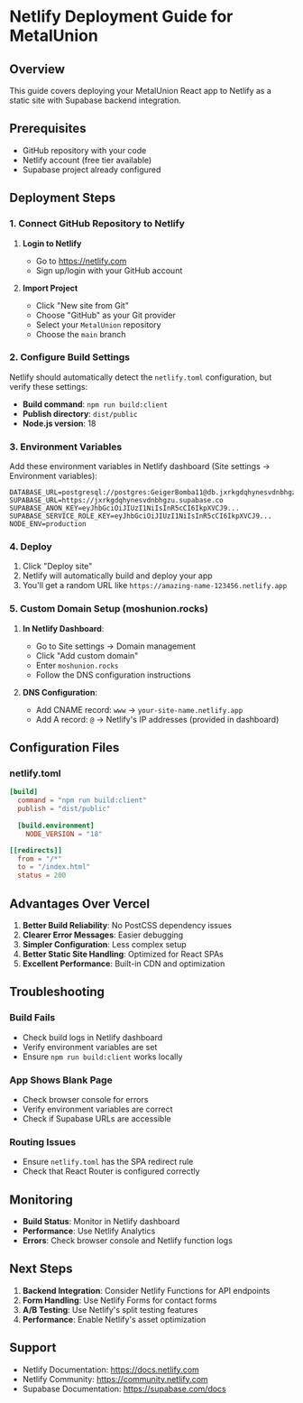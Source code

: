 # Netlify Deployment Guide for MetalUnion

## Overview
This guide covers deploying your MetalUnion React app to Netlify as a static site with Supabase backend integration.

## Prerequisites
- GitHub repository with your code
- Netlify account (free tier available)
- Supabase project already configured

## Deployment Steps

### 1. Connect GitHub Repository to Netlify

1. **Login to Netlify**
   - Go to https://netlify.com
   - Sign up/login with your GitHub account

2. **Import Project**
   - Click "New site from Git"
   - Choose "GitHub" as your Git provider
   - Select your `MetalUnion` repository
   - Choose the `main` branch

### 2. Configure Build Settings

Netlify should automatically detect the `netlify.toml` configuration, but verify these settings:

- **Build command**: `npm run build:client`
- **Publish directory**: `dist/public`
- **Node.js version**: 18

### 3. Environment Variables

Add these environment variables in Netlify dashboard (Site settings → Environment variables):

```
DATABASE_URL=postgresql://postgres:GeigerBomba11@db.jxrkgdqhynesvdnbhgzu.supabase.co:5432/postgres
SUPABASE_URL=https://jxrkgdqhynesvdnbhgzu.supabase.co
SUPABASE_ANON_KEY=eyJhbGciOiJIUzI1NiIsInR5cCI6IkpXVCJ9...
SUPABASE_SERVICE_ROLE_KEY=eyJhbGciOiJIUzI1NiIsInR5cCI6IkpXVCJ9...
NODE_ENV=production
```

### 4. Deploy

1. Click "Deploy site"
2. Netlify will automatically build and deploy your app
3. You'll get a random URL like `https://amazing-name-123456.netlify.app`

### 5. Custom Domain Setup (moshunion.rocks)

1. **In Netlify Dashboard**:
   - Go to Site settings → Domain management
   - Click "Add custom domain"
   - Enter `moshunion.rocks`
   - Follow the DNS configuration instructions

2. **DNS Configuration**:
   - Add CNAME record: `www` → `your-site-name.netlify.app`
   - Add A record: `@` → Netlify's IP addresses (provided in dashboard)

## Configuration Files

### netlify.toml
```toml
[build]
  command = "npm run build:client"
  publish = "dist/public"
  
  [build.environment]
    NODE_VERSION = "18"

[[redirects]]
  from = "/*"
  to = "/index.html"
  status = 200
```

## Advantages Over Vercel

1. **Better Build Reliability**: No PostCSS dependency issues
2. **Clearer Error Messages**: Easier debugging
3. **Simpler Configuration**: Less complex setup
4. **Better Static Site Handling**: Optimized for React SPAs
5. **Excellent Performance**: Built-in CDN and optimization

## Troubleshooting

### Build Fails
- Check build logs in Netlify dashboard
- Verify environment variables are set
- Ensure `npm run build:client` works locally

### App Shows Blank Page
- Check browser console for errors
- Verify environment variables are correct
- Check if Supabase URLs are accessible

### Routing Issues
- Ensure `netlify.toml` has the SPA redirect rule
- Check that React Router is configured correctly

## Monitoring

- **Build Status**: Monitor in Netlify dashboard
- **Performance**: Use Netlify Analytics
- **Errors**: Check browser console and Netlify function logs

## Next Steps

1. **Backend Integration**: Consider Netlify Functions for API endpoints
2. **Form Handling**: Use Netlify Forms for contact forms
3. **A/B Testing**: Use Netlify's split testing features
4. **Performance**: Enable Netlify's asset optimization

## Support

- Netlify Documentation: https://docs.netlify.com
- Netlify Community: https://community.netlify.com
- Supabase Documentation: https://supabase.com/docs
